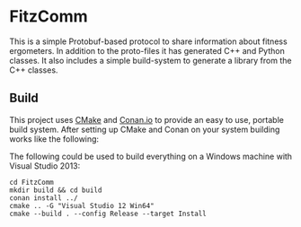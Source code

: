 # FitzComm
This is a simple Protobuf-based protocol to share information about fitness ergometers. In addition to the proto-files it has generated C++ and Python classes. It also includes a simple build-system to generate a library from the C++ classes.

## Build
This project uses [CMake](https://cmake.org) and [Conan.io](https://www.conan.io/) to provide an easy to use, portable build system. After setting up CMake and Conan on your system building works like the following:

The following could be used to build everything on a Windows machine with Visual Studio 2013:
```
cd FitzComm
mkdir build && cd build
conan install ../
cmake .. -G "Visual Studio 12 Win64"
cmake --build . --config Release --target Install
```
